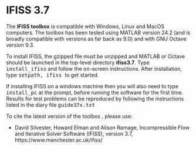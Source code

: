 # IFISS 3.7
The <b>IFISS toolbox</b> is compatible with Windows, Linux and MacOS computers. The toolbox has been tested using MATLAB version 24.2 (and is broadly compatible with versions as far back as 9.0) and with GNU Octave version 9.3.
 <br>

To install IFISS, the gzipped file must be unzipped and MATLAB or Octave should be launched in the top-level directory <b>ifiss3.7</b>. Type <tt>install_ifiss</tt> and follow the on-screen instructions.  After installation, type <tt>setpath, ifiss </tt> to get started.

If installing IFISS on a windows machine then you will also need to type <tt>install_pc</tt>
at the prompt, before running the software for the first time. 
Results for test problems can be reproduced by following the instructions listed in the diary file 
<tt> guide37x.txt </tt>

To cite the latest version of the  toolbox , please use:
<ul>
<li>
David Silvester, Howard Elman and Alison Ramage,
Incompressible Flow and Iterative Solver Software (IFISS), version 3.7,
https://www.manchester.ac.uk/ifiss/
</ul>
